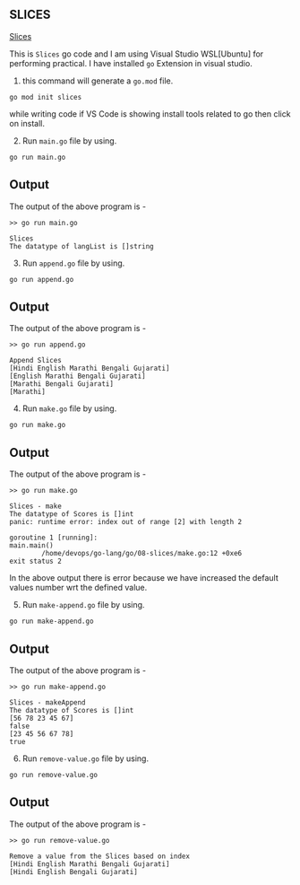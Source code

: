 ## SLICES

[Slices](https://go.dev/tour/moretypes/7)

This is `Slices` go code and I am using Visual Studio WSL[Ubuntu] for performing practical. I have installed `go` Extension in visual studio.

1. this command will generate a `go.mod` file.

```
go mod init slices
```

while writing code if VS Code is showing install tools related to go then click on install.

2. Run `main.go` file by using.

```
go run main.go
```

## Output
The output of the above program is - 

```
>> go run main.go  

Slices
The datatype of langList is []string
```

3. Run `append.go` file by using.

```
go run append.go
```

## Output
The output of the above program is - 

```
>> go run append.go 

Append Slices
[Hindi English Marathi Bengali Gujarati]
[English Marathi Bengali Gujarati]
[Marathi Bengali Gujarati]
[Marathi]
```

4. Run `make.go` file by using.

```
go run make.go
```

## Output
The output of the above program is - 

```
>> go run make.go

Slices - make
The datatype of Scores is []int
panic: runtime error: index out of range [2] with length 2

goroutine 1 [running]:
main.main()
        /home/devops/go-lang/go/08-slices/make.go:12 +0xe6
exit status 2
```

In the above output there is error because we have increased the default values number wrt the defined value.

5. Run `make-append.go` file by using.

```
go run make-append.go
```

## Output
The output of the above program is - 

```
>> go run make-append.go

Slices - makeAppend
The datatype of Scores is []int
[56 78 23 45 67]
false
[23 45 56 67 78]
true
```

6. Run `remove-value.go` file by using.

```
go run remove-value.go
```

## Output
The output of the above program is - 

```
>> go run remove-value.go

Remove a value from the Slices based on index
[Hindi English Marathi Bengali Gujarati]
[Hindi English Bengali Gujarati]
```